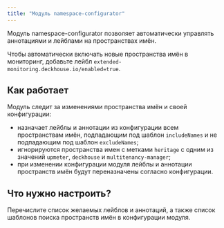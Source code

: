 ```yaml
---
title: "Модуль namespace-configurator"
---
```


Модуль namespace-configurator позволяет автоматически управлять аннотациями и лейблами на пространствах имён.

Чтобы автоматически включать новые пространства имён в мониторинг, добавьте лейбл `extended-monitoring.deckhouse.io/enabled=true`.

## Как работает

Модуль следит за изменениями пространства имён и своей конфигурации:

* назначает лейблы и аннотации из конфигурации всем пространствам имён, подпадающим под шаблон `includeNames` и не подпадающим под шаблон `excludeNames`;
* игнорируются пространства имен с метками `heritage` с одним из значений `upmeter`, `deckhouse` и `multitenancy-manager`;
* при изменении конфигурации модуля лейблы и аннотации пространств имён будут переназначены согласно конфигурации.

## Что нужно настроить?

Перечислите список желаемых лейблов и аннотаций, а также список шаблонов поиска пространств имён в конфигурации модуля.
